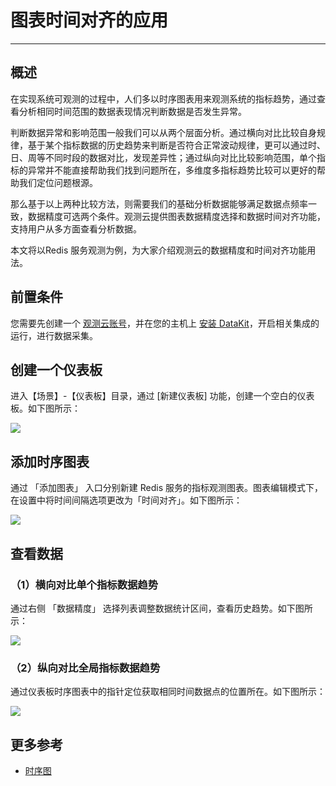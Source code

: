 # 图表时间对齐的应用
---

## 概述

在实现系统可观测的过程中，人们多以时序图表用来观测系统的指标趋势，通过查看分析相同时间范围的数据表现情况判断数据是否发生异常。

判断数据异常和影响范围一般我们可以从两个层面分析。通过横向对比比较自身规律，基于某个指标数据的历史趋势来判断是否符合正常波动规律，更可以通过时、日、周等不同时段的数据对比，发现差异性；通过纵向对比比较影响范围，单个指标的异常并不能直接帮助我们找到问题所在，多维度多指标趋势比较可以更好的帮助我们定位问题根源。

那么基于以上两种比较方法，则需要我们的基础分析数据能够满足数据点频率一致，数据精度可选两个条件。观测云提供图表数据精度选择和数据时间对齐功能，支持用户从多方面查看分析数据。

本文将以Redis 服务观测为例，为大家介绍观测云的数据精度和时间对齐功能用法。

## 前置条件

您需要先创建一个 [观测云账号](https://www.guance.com)，并在您的主机上 [安装 DataKit](../../datakit/datakit-install.md)，开启相关集成的运行，进行数据采集。

## 创建一个仪表板

进入【场景】-【仪表板】目录，通过 [新建仪表板] 功能，创建一个空白的仪表板。如下图所示：

![](../img/Redis数据看板.gif)



## 添加时序图表

通过 「添加图表」 入口分别新建 Redis 服务的指标观测图表。图表编辑模式下，在设置中将时间间隔选项更改为「时间对齐」。如下图所示：

![](../img/创建图表.gif)



## 查看数据

### （1）横向对比单个指标数据趋势

通过右侧 「数据精度」 选择列表调整数据统计区间，查看历史趋势。如下图所示：

![](../img/横向对比.gif)

### （2）纵向对比全局指标数据趋势

通过仪表板时序图表中的指针定位获取相同时间数据点的位置所在。如下图所示：

![](../img/纵向对比.gif)

## 更多参考

- [时序图](../../scene/visual-chart/timeseries-chart.md)

